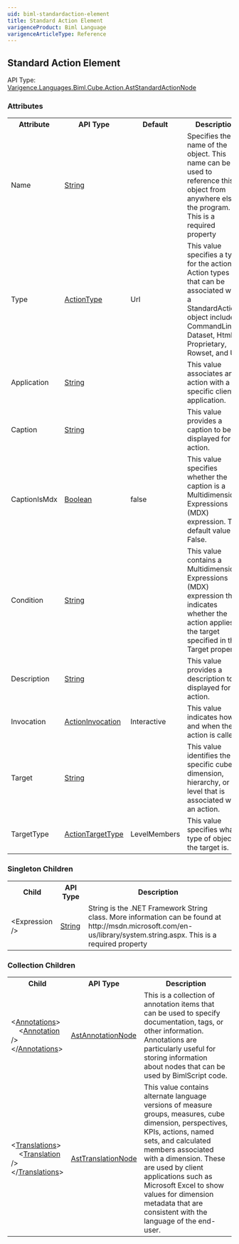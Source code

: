 ```yaml
---
uid: biml-standardaction-element
title: Standard Action Element
varigenceProduct: Biml Language
varigenceArticleType: Reference
---
```

## Standard Action Element<div class="AssemblyInfoGroup"><div class="CrossReferenceGroup"><div class="CrossReferenceHeader">API Type:</div><div class="CrossReferenceValue"><a href="../api-reference/Varigence.Languages.Biml.Cube.Action.AstStandardActionNode.html">Varigence.Languages.Biml.Cube.Action.AstStandardActionNode</a></div></div></div><div class="AttributeGroup"><h3>Attributes</h3><table id="AttributeList" class="AttributeList"><tbody><tr><th class="AttributeNameColumnHeader">Attribute</th><th class="AttributeTypeColumnHeader">API Type</th><th class="AttributeDefaultColumnHeader">Default</th><th class="AttributeSummaryColumnHeader">Description</th></tr><tr class="ad0"><td class="AttributeName">Name</td><td class="AttributeType"><a href="https://msdn.microsoft.com/en-us/library/System.String.aspx">String</a></td><td class="AttributeDefault">&nbsp;</td><td class="AttributeSummary"><div class ="SummaryItem">Specifies the name of the object.  This name can be used to reference this object from anywhere else in the program. This is a required property</div></td></tr><tr class="ad1"><td class="AttributeName">Type</td><td class="AttributeType"><a href="../api-reference/Varigence.Languages.Biml.Cube.Action.ActionType.html">ActionType</a></td><td class="AttributeDefault">Url</td><td class="AttributeSummary"><div class ="SummaryItem">This value specifies a type for the action. Action types that can be associated with a StandardAction object include: CommandLine, Dataset, Html, Proprietary, Rowset, and Url. </div></td></tr><tr class="ad0"><td class="AttributeName">Application</td><td class="AttributeType"><a href="https://msdn.microsoft.com/en-us/library/System.String.aspx">String</a></td><td class="AttributeDefault">&nbsp;</td><td class="AttributeSummary"><div class ="SummaryItem">This value associates an action with a specific client application. </div></td></tr><tr class="ad1"><td class="AttributeName">Caption</td><td class="AttributeType"><a href="https://msdn.microsoft.com/en-us/library/System.String.aspx">String</a></td><td class="AttributeDefault">&nbsp;</td><td class="AttributeSummary"><div class ="SummaryItem">This value provides a caption to be displayed for the action. </div></td></tr><tr class="ad0"><td class="AttributeName">CaptionIsMdx</td><td class="AttributeType"><a href="https://msdn.microsoft.com/en-us/library/System.Boolean.aspx">Boolean</a></td><td class="AttributeDefault">false</td><td class="AttributeSummary"><div class ="SummaryItem">This value specifies whether the caption is a Multidimensional Expressions (MDX) expression. The default value is False. </div></td></tr><tr class="ad1"><td class="AttributeName">Condition</td><td class="AttributeType"><a href="https://msdn.microsoft.com/en-us/library/System.String.aspx">String</a></td><td class="AttributeDefault">&nbsp;</td><td class="AttributeSummary"><div class ="SummaryItem">This value contains a Multidimensional Expressions (MDX) expression that indicates whether the action applies to the target specified in the Target property. </div></td></tr><tr class="ad0"><td class="AttributeName">Description</td><td class="AttributeType"><a href="https://msdn.microsoft.com/en-us/library/System.String.aspx">String</a></td><td class="AttributeDefault">&nbsp;</td><td class="AttributeSummary"><div class ="SummaryItem">This value provides a description to be displayed for the action. </div></td></tr><tr class="ad1"><td class="AttributeName">Invocation</td><td class="AttributeType"><a href="../api-reference/Varigence.Languages.Biml.Cube.Action.ActionInvocation.html">ActionInvocation</a></td><td class="AttributeDefault">Interactive</td><td class="AttributeSummary"><div class ="SummaryItem">This value indicates how and when the action is called. </div></td></tr><tr class="ad0"><td class="AttributeName">Target</td><td class="AttributeType"><a href="https://msdn.microsoft.com/en-us/library/System.String.aspx">String</a></td><td class="AttributeDefault">&nbsp;</td><td class="AttributeSummary"><div class ="SummaryItem">This value identifies the specific cube, dimension, hierarchy, or level that is associated with an action. </div></td></tr><tr class="ad1"><td class="AttributeName">TargetType</td><td class="AttributeType"><a href="../api-reference/Varigence.Languages.Biml.Cube.Action.ActionTargetType.html">ActionTargetType</a></td><td class="AttributeDefault">LevelMembers</td><td class="AttributeSummary"><div class ="SummaryItem">This value specifies what type of object the target is. </div></td></tr></tbody></table></div><div class="ChildGroup">### Singleton Children<table id="ChildList" class="ChildList"><tbody><tr><th class="ChildNameColumnHeader">Child</th><th class="ChildTypeColumnHeader">API Type</th><th class="ChildSummaryColumnHeader">Description</th></tr><tr class="cd0"><td class="ChildName"><span>&lt;</span>Expression<span> /&gt;</span></td><td class="ChildType"><a href="https://msdn.microsoft.com/en-us/library/System.String.aspx">String</a></td><td class="ChildSummary">String is the .NET Framework String class.  More information can be found at http://msdn.microsoft.com/en-us/library/system.string.aspx. This is a required property</td></tr></tbody></table></div><div class="ChildGroup">### Collection Children<table id="ChildList" class="ChildList"><tbody><tr><th class="ChildNameColumnHeader">Child</th><th class="ChildTypeColumnHeader">API Type</th><th class="ChildSummaryColumnHeader">Description</th></tr><tr class="cd0"><td class="ChildName"><span class="punc">&lt;</span><a href=Varigence.Languages.Biml.AstNode_Annotations.html">Annotations</a><span class="punc">&gt;</span><br />&nbsp;&nbsp;&nbsp;&nbsp;<span class="punc">&lt;</span><a href=Varigence.Languages.Biml.AstAnnotationNode.html">Annotation</a> <span class="punc">/&gt;</span><br /><span class="punc">&lt;/</span><a href=Varigence.Languages.Biml.AstNode_Annotations.html">Annotations</a><span class="punc">&gt;</span></td><td class="ChildType"><a href="../api-reference/Varigence.Languages.Biml.AstAnnotationNode.html">AstAnnotationNode</a></td><td class="ChildSummary"><div class ="SummaryItem">This is a collection of annotation items that can be used to specify documentation, tags, or other information.  Annotations are particularly useful for storing information about nodes that can be used by BimlScript code. </div> </td></tr><tr class="cd1"><td class="ChildName"><span class="punc">&lt;</span><a href=Varigence.Languages.Biml.Cube.Action.AstActionNode_Translations.html">Translations</a><span class="punc">&gt;</span><br />&nbsp;&nbsp;&nbsp;&nbsp;<span class="punc">&lt;</span><a href=Varigence.Languages.Biml.Cube.AstTranslationNode.html">Translation</a> <span class="punc">/&gt;</span><br /><span class="punc">&lt;/</span><a href=Varigence.Languages.Biml.Cube.Action.AstActionNode_Translations.html">Translations</a><span class="punc">&gt;</span></td><td class="ChildType"><a href="../api-reference/Varigence.Languages.Biml.Cube.AstTranslationNode.html">AstTranslationNode</a></td><td class="ChildSummary"><div class ="SummaryItem">This value contains alternate language versions of measure groups, measures, cube dimension, perspectives, KPIs, actions, named sets, and calculated members associated with a dimension. These are used by client applications such as Microsoft Excel to show values for dimension metadata that are consistent with the language of the end-user. </div> </td></tr></tbody></table></div>